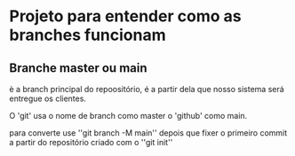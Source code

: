 # Projeto para entender como as branches funcionam

## Branche master ou main

è a branch principal do repoositório, é a partir dela que nosso sistema será entregue os clientes.

O 'git' usa o nome de branch como master o 'github' como main.

para converte use ''git branch -M main'' depois que fixer o primeiro commit a partir do repositório criado com o ''git init''